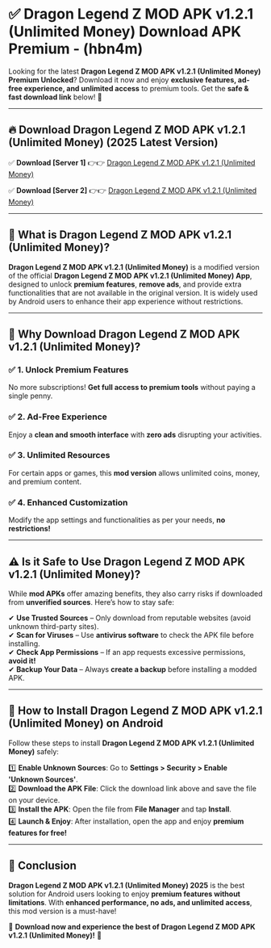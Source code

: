 
# ✅ Dragon Legend Z MOD APK v1.2.1 (Unlimited Money) Download APK Premium -  (hbn4m) 

Looking for the latest **Dragon Legend Z MOD APK v1.2.1 (Unlimited Money) Premium Unlocked**? Download it now and enjoy **exclusive features, ad-free experience, and unlimited access** to premium tools. Get the **safe & fast download link** below! 🚀

---

## 🔥 Download Dragon Legend Z MOD APK v1.2.1 (Unlimited Money) (2025 Latest Version)

✅ **Download [Server 1]** 👉👉 [Dragon Legend Z MOD APK v1.2.1 (Unlimited Money) ](https://apkcomod.com?title=Dragon_Legend_Z_MOD_APK_v1.2.1_(Unlimited_Money))  

✅ **Download [Server 2]** 👉👉 [Dragon Legend Z MOD APK v1.2.1 (Unlimited Money) ](https://apkcomod.com?title=Dragon_Legend_Z_MOD_APK_v1.2.1_(Unlimited_Money))  


---

## 📌 What is Dragon Legend Z MOD APK v1.2.1 (Unlimited Money)?

**Dragon Legend Z MOD APK v1.2.1 (Unlimited Money)** is a modified version of the official **Dragon Legend Z MOD APK v1.2.1 (Unlimited Money) App**, designed to unlock **premium features**, **remove ads**, and provide extra functionalities that are not available in the original version. It is widely used by Android users to enhance their app experience without restrictions.

---

## 🌟 Why Download Dragon Legend Z MOD APK v1.2.1 (Unlimited Money)?

### ✅ 1. Unlock Premium Features
No more subscriptions! **Get full access to premium tools** without paying a single penny.

### ✅ 2. Ad-Free Experience
Enjoy a **clean and smooth interface** with **zero ads** disrupting your activities.

### ✅ 3. Unlimited Resources
For certain apps or games, this **mod version** allows unlimited coins, money, and premium content.

### ✅ 4. Enhanced Customization
Modify the app settings and functionalities as per your needs, **no restrictions!**

---

## ⚠️ Is it Safe to Use Dragon Legend Z MOD APK v1.2.1 (Unlimited Money)?

While **mod APKs** offer amazing benefits, they also carry risks if downloaded from **unverified sources**. Here’s how to stay safe:

✔ **Use Trusted Sources** – Only download from reputable websites (avoid unknown third-party sites).  
✔ **Scan for Viruses** – Use **antivirus software** to check the APK file before installing.  
✔ **Check App Permissions** – If an app requests excessive permissions, **avoid it!**  
✔ **Backup Your Data** – Always **create a backup** before installing a modded APK.

---

## 📲 How to Install Dragon Legend Z MOD APK v1.2.1 (Unlimited Money) on Android

Follow these steps to install **Dragon Legend Z MOD APK v1.2.1 (Unlimited Money)** safely:

1️⃣ **Enable Unknown Sources**: Go to **Settings > Security > Enable 'Unknown Sources'**.  
2️⃣ **Download the APK File**: Click the download link above and save the file on your device.  
3️⃣ **Install the APK**: Open the file from **File Manager** and tap **Install**.  
4️⃣ **Launch & Enjoy**: After installation, open the app and enjoy **premium features for free!**

---

## 🚀 Conclusion

**Dragon Legend Z MOD APK v1.2.1 (Unlimited Money) 2025** is the best solution for Android users looking to enjoy **premium features without limitations**. With **enhanced performance, no ads, and unlimited access**, this mod version is a must-have!

🔻 **Download now and experience the best of Dragon Legend Z MOD APK v1.2.1 (Unlimited Money)!** 🔻

